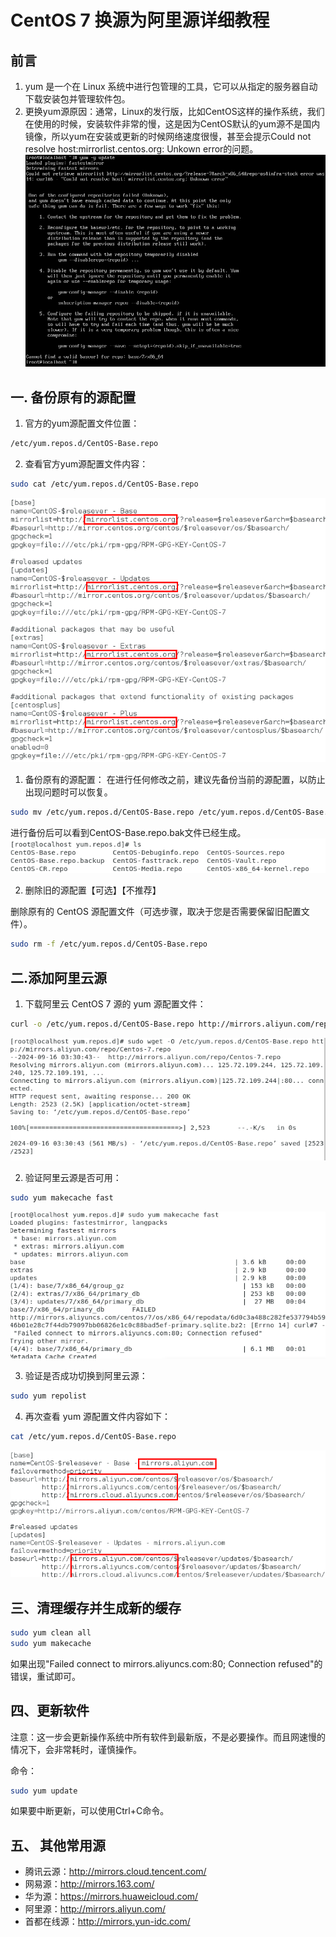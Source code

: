 # CentOS 7 换源为阿里源详细教程

## 前言
1. yum 是一个在 Linux 系统中进行包管理的工具，它可以从指定的服务器自动下载安装包并管理软件包。
2. 更换yum源原因：通常，Linux的发行版，比如CentOS这样的操作系统，我们在使用的时候，安装软件非常的慢，这是因为CentOS默认的yum源不是国内镜像，所以yum在安装或更新的时候网络速度很慢，甚至会提示Could not resolve host:mirrorlist.centos.org: Unkown error的问题。
![报错](../../../images/Centos/yum换源/error.png)

## 一. 备份原有的源配置

1. 官方的yum源配置文件位置：
```bash
/etc/yum.repos.d/CentOS-Base.repo  
```

2. 查看官方yum源配置文件内容：
```bash
sudo cat /etc/yum.repos.d/CentOS-Base.repo
```

![官方yum源配置文件内容](../../../images/Centos/yum换源/Centos-yum-1.png)

1. 备份原有的源配置：
在进行任何修改之前，建议先备份当前的源配置，以防止出现问题时可以恢复。

```bash
sudo mv /etc/yum.repos.d/CentOS-Base.repo /etc/yum.repos.d/CentOS-Base.repo.bak
```

进行备份后可以看到CentOS-Base.repo.bak文件已经生成。
![备份原有yum源](../../../images/Centos/yum换源/Centos-yum-3.png)

2. 删除旧的源配置【可选】【不推荐】

删除原有的 CentOS 源配置文件（可选步骤，取决于您是否需要保留旧配置文件）。  
```bash
sudo rm -f /etc/yum.repos.d/CentOS-Base.repo
```

## 二.添加阿里云源

1. 下载阿里云 CentOS 7 源的 yum 源配置文件：
```bash
curl -o /etc/yum.repos.d/CentOS-Base.repo http://mirrors.aliyun.com/repo/Centos-7.repo
```

![下载阿里云yum源](../../../images/Centos/yum换源/Centos-yum-4.png)

2. 验证阿里云源是否可用：
```bash
sudo yum makecache fast
```
![验证阿里云yum源](../../../images/Centos/yum换源/Centos-yum-5.png)

3. 验证是否成功切换到阿里云源：
```bash
sudo yum repolist
```

4. 再次查看 yum 源配置文件内容如下：
```bash
cat /etc/yum.repos.d/CentOS-Base.repo
```

![更换阿里云yum源后配置](../../../images/Centos/yum换源/Centos-yum-8.png)

## 三、清理缓存并生成新的缓存

```bash
sudo yum clean all
sudo yum makecache
```

如果出现"Failed connect to mirrors.aliyuncs.com:80; Connection refused"的错误，重试即可。

## 四、更新软件
注意：这一步会更新操作系统中所有软件到最新版，不是必要操作。而且网速慢的情况下，会非常耗时，谨慎操作。

命令：
```bash
sudo yum update
```

如果要中断更新，可以使用Ctrl+C命令。

## 五、 其他常用源

- 腾讯云源：http://mirrors.cloud.tencent.com/
- 网易源：http://mirrors.163.com/
- 华为源：https://mirrors.huaweicloud.com/
- 阿里源：http://mirrors.aliyun.com/
- 首都在线源：http://mirrors.yun-idc.com/

